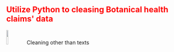 <h2 style='color:red'> Utilize Python to cleasing Botanical health claims' data </h2> 

<p style="vertical-align:middle; margin-top: -50px;">
  <img style="margin-top: 50px;" src="https://user-images.githubusercontent.com/65596664/154809596-a7527236-4775-4832-bf69-7eba010c968a.png" width=10% height=10%>
  Cleaning other than texts
</p>
